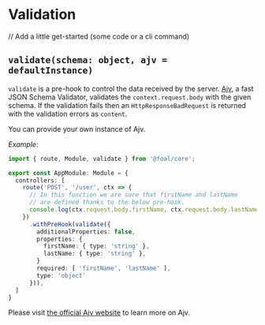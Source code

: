 # Validation
// Add a little get-started (some code or a cli command)
## `validate(schema: object, ajv = defaultInstance)`

`validate` is a pre-hook to control the data received by the server. [Ajv](https://github.com/epoberezkin/ajv), a fast JSON Schema Validator, validates the `context.request.body` with the given schema. If the validation fails then an `HttpResponseBadRequest` is returned with the validation errors as `content`.

You can provide your own instance of Ajv.

*Example*:
```typescript
import { route, Module, validate } from '@foal/core';

export const AppModule: Module = {
  controllers: [
    route('POST', '/user', ctx => {
      // In this function we are sure that firstName and lastName
      // are defined thanks to the below pre-hook.
      console.log(ctx.request.body.firstName, ctx.request.body.lastName);
    })
      .withPreHook(validate({
        additionalProperties: false,
        properties: {
          firstName: { type: 'string' },
          lastName: { type: 'string' },
        }
        required: [ 'firstName', 'lastName' ],
        type: 'object'
      })),
  ]
}

```

Please visit [the official Ajv website](http://epoberezkin.github.io/ajv/) to learn more on Ajv.
